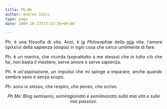 ```yaml
---
title: Ph.Me
author: Andrea Idini
type: page
date: 2009-10-23T23:22:28+00:00

---
```

<p style="text-align:justify;">
  Ph. è una filosofia di vita. Anzi, è <span style="text-decoration:underline;">la</span><em> Philosophiæ </em>della <span style="text-decoration:underline;">mia</span><strong> </strong>vita: l'amore (φιλεῖν) della sapienza (σοφία) in ogni cosa che cerco umilmente di fare.
</p>

<p style="text-align:justify;">
  Ph. è un mantra, che ricorda (soprattutto a me stesso) che in tutto ciò che fai, non basta il mestiere, serve amore e serve sapienza.
</p>

<p style="text-align:justify;">
  Ph. è un'aspirazione, un impulso che mi spinge a imparare, anche quando sembra vano e senza scopo.
</p>

<p style="text-align:justify;">
  Ph. sono io stesso, che respiro, che penso, che scrivo.
</p>



<p style="text-align:center;">
  <em>Ph.Me: Blog semiserio, semiragionato e semilavorato sulla mia vita e sulle mie passioni.</em>
</p>